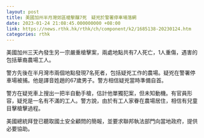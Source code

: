```yaml
---
layout: post
title: 美國加州半月灣郊區槍擊釀7死　疑兇於警署停車場落網
date: 2023-01-24 21:08:45.000000000 +08:00
link: https://news.rthk.hk/rthk/ch/component/k2/1685138-20230124.htm
categories: rthk
---
```


美國加州三天內發生另一宗嚴重槍擊案，兩處地點共有7人死亡，1人重傷，遇害的包括華裔農場工人。

警方先後在半月灣市兩個地點發現7名死者，包括疑兇工作的農場。疑兇在警署停車場被捕。他是譯音姓趙的67歲男子。警方相信疑兇當時準備自首。

警方在疑兇車上搜出一把半自動手槍，估計他單獨犯案，但未知動機。有官員形容，疑兇是一名有不滿的工人。警方說，由於有工人家眷在農場居住，相信有兒童目擊槍擊過程。

美國總統拜登已聽取國土安全顧問的簡報，並要求聯邦執法部門向當地政府，提供必要協助。
